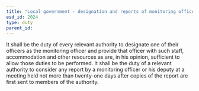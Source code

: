 ```yaml
---
title: "Local government - designation and reports of monitoring officer"
esd_id: 2024
type: duty
parent_id:  
---
```


It shall be the duty of every relevant authority to designate one of their officers as the monitoring officer and provide that officer with such staff, accommodation and other resources as are, in his opinion, sufficient to allow those duties to be performed.  It shall be the duty of a relevant authority to consider any report by a monitoring officer or his deputy at a meeting held not more than twenty-one days after copies of the report are first sent to members of the authority.

